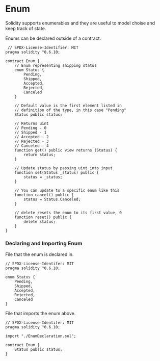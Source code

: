 # Enum  
Solidity supports enumerables and they are useful to model choise and keep track of state.  

Enums can be declared outside of a contract.  

```
 // SPDX-License-Identifier: MIT
pragma solidity ^0.6.10;

contract Enum {
	// Enum representing shipping status
	enum Status {
		Pending,
		Shipped,
		Accepted,
		Rejected,
		Canceled
	}

	// Default value is the first element listed in
	// definition of the type, in this case "Pending"
	Status public status;

	// Returns uint
	// Pending - 0
	// Shipped - 1
	// Accepted - 2
	// Rejected - 3
	// Canceled - 4
	function get() public view returns (Status) {
		return status;
	}

	// Update status by passing uint into input
	function set(Status _status) public {
		status = _status;
	}

	// You can update to a specific enum like this
	function cancel() public {
		status = Status.Canceled;
	}

	// delete resets the enum to its first value, 0
	function reset() public {
		delete status;
	}
}
```

### Declaring and Importing Enum  
File that the enum is declared in.  

```
// SPDX-License-Identifer: MIT
pragma solidity ^0.6.10;

enum Status {
	Pending,
	Shipped,
	Accepted,
	Rejected,
	Canceled	
}
```

File that imports the enum above.  

```
// SPDX-License-Identifer: MIT
pragma solidity ^0.6.10;

import "./EnumDeclaration.sol";

contract Enum {
	Status public status;
}
```